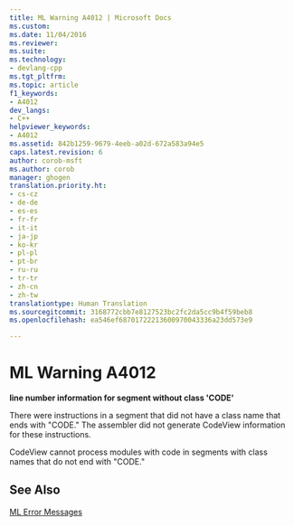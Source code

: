 ```yaml
---
title: ML Warning A4012 | Microsoft Docs
ms.custom: 
ms.date: 11/04/2016
ms.reviewer: 
ms.suite: 
ms.technology:
- devlang-cpp
ms.tgt_pltfrm: 
ms.topic: article
f1_keywords:
- A4012
dev_langs:
- C++
helpviewer_keywords:
- A4012
ms.assetid: 842b1259-9679-4eeb-a02d-672a583a94e5
caps.latest.revision: 6
author: corob-msft
ms.author: corob
manager: ghogen
translation.priority.ht:
- cs-cz
- de-de
- es-es
- fr-fr
- it-it
- ja-jp
- ko-kr
- pl-pl
- pt-br
- ru-ru
- tr-tr
- zh-cn
- zh-tw
translationtype: Human Translation
ms.sourcegitcommit: 3168772cbb7e8127523bc2fc2da5cc9b4f59beb8
ms.openlocfilehash: ea546ef68701722213600970043336a23dd573e9

---
```

# ML Warning A4012
**line number information for segment without class 'CODE'**  
  
 There were instructions in a segment that did not have a class name that ends with "CODE." The assembler did not generate CodeView information for these instructions.  
  
 CodeView cannot process modules with code in segments with class names that do not end with "CODE."  
  
## See Also  
 [ML Error Messages](../../assembler/masm/ml-error-messages.md)


<!--HONumber=Jan17_HO1-->


